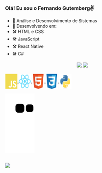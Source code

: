 ###   Olá! Eu sou o Fernando Gutemberg✌

- 🔭 Análise e Desenvolvimento de Sistemas
- 🌱 Desenvolvendo em:
- 🛠 HTML e CSS   
- 🛠 JavaScript
- 🛠 React Native
- 🛠 C#

<div align="center">
  <a href="https://github.com/FernandoGutemberg">
  <img height="180em" src="https://github-readme-stats.vercel.app/api?username=FernandoGutemberg&show_icons=true&theme=dark&include_all_commits=true&count_private=true"/>
  <img height="180em" src="https://github-readme-stats.vercel.app/api/top-langs/?username=FernandoGutemberg&layout=compact&langs_count=7&theme=dark"/>
  
</div>
<div style="display: inline_block"><br>
  <img align="center" alt="Nando-Js" height="50" width="40" src="https://raw.githubusercontent.com/devicons/devicon/master/icons/javascript/javascript-plain.svg">
  <img align="center" alt="Nando-React" height="50" width="40" src="https://raw.githubusercontent.com/devicons/devicon/master/icons/react/react-original.svg">
  <img align="center" alt="Nando-HTML" height="50" width="40" src="https://raw.githubusercontent.com/devicons/devicon/master/icons/html5/html5-original.svg">
  <img align="center" alt="Nando-CSS" height="50" width="40" src="https://raw.githubusercontent.com/devicons/devicon/master/icons/css3/css3-original.svg">
  <img align="center" alt="Nando-Python" height="50" width="40" src="https://raw.githubusercontent.com/devicons/devicon/master/icons/python/python-original.svg">
  
![Snake animation](https://github.com/FernandoGutemberg/FernandoGutemberg/blob/output/github-contribution-grid-snake.svg)
  
</div>
  
  ##
  
  <div>
     <a href="https://www.linkedin.com/in/fernando-gutemberg-05a122219/" target="_blank"><img src="https://img.shields.io/badge/-LinkedIn-%230077B5?style=for-the-badge&logo=linkedin&logoColor=white" target="_blank"></a>  
</div>

